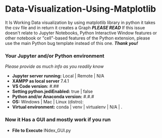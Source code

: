 # Data-Visualization-Using-Matplotlib
It Is Working Data visualization by using matplotlib library in python it takes the csv file and in return it creates a Graph
                                                  ***PLEASE READ***
If this issue doesn't relate to Jupyter Notebooks, Python Interactive Window features
or other notebook or "cell"-based features of the Python extension, please use the main Python
bug template instead of this one. ***Thank you!***

### Your Jupyter and/or Python environment
*Please provide as much info as you readily know*
- **Jupyter server running:**                       Local | Remote | N/A
- **XAMPP as local server**                       7.4.1
- **VS Code version:**                                #.##
- **Setting python.jediEnabled:**               true | false
- **Python and/or Anaconda version:**     #.#.#
- **OS:**                                                     Windows | Mac | Linux (distro):
- **Virtual environment:**                          conda | venv | virtualenv | N/A | .
### Now it Has a GUI and mostly work if you run ### 
- **File to Execute** INdex_GUI.py
